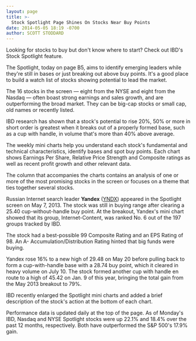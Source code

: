 ```yaml
---
layout: page
title: >-
  Stock Spotlight Page Shines On Stocks Near Buy Points
date: 2014-05-05 18:19 -0700
author: SCOTT STODDARD
---
```





Looking for stocks to buy but don't know where to start? Check out IBD's Stock Spotlight feature.

  

The Spotlight, today on page B5, aims to identify emerging leaders while they're still in bases or just breaking out above buy points. It's a good place to build a watch list of stocks showing potential to lead the market.

  

The 16 stocks in the screen — eight from the NYSE and eight from the Nasdaq — often boast strong earnings and sales growth, and are outperforming the broad market. They can be big-cap stocks or small cap, old names or recently listed.

  

IBD research has shown that a stock's potential to rise 20%, 50% or more in short order is greatest when it breaks out of a properly formed base, such as a cup with handle, in volume that's more than 40% above average.

  

The weekly mini charts help you understand each stock's fundamental and technical characteristics, identify bases and spot buy points. Each chart shows Earnings Per Share, Relative Price Strength and Composite ratings as well as recent profit growth and other relevant data.

  

The column that accompanies the charts contains an analysis of one or more of the most promising stocks in the screen or focuses on a theme that ties together several stocks.

  

Russian Internet search leader **Yandex** ([YNDX](https://research.investors.com/quote.aspx?symbol=YNDX)) appeared in the Spotlight screen on May 7, 2013. The stock was still in buying range after clearing a 25.40 cup-without-handle buy point. At the breakout, Yandex's mini chart showed that its group, Internet-Content, was ranked No. 6 out of the 197 groups tracked by IBD.

  

The stock had a best-possible 99 Composite Rating and an EPS Rating of 98. An A- Accumulation/Distribution Rating hinted that big funds were buying.

  

Yandex rose 16% to a new high of 29.48 on May 20 before pulling back to form a cup-with-handle base with a 28.74 buy point, which it cleared in heavy volume on July 10. The stock formed another cup with handle en route to a high of 45.42 on Jan. 9 of this year, bringing the total gain from the May 2013 breakout to 79%.

  

IBD recently enlarged the Spotlight mini charts and added a brief description of the stock's action at the bottom of each chart.

  

Performance data is updated daily at the top of the page. As of Monday's IBD, Nasdaq and NYSE Spotlight stocks were up 22.1% and 18.4% over the past 12 months, respectively. Both have outperformed the S&P 500's 17.9% gain.




